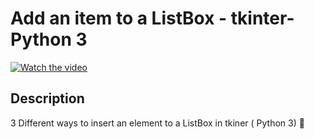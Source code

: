 # Add an item to a ListBox - tkinter- Python 3

[![Watch the video](https://img.youtube.com/vi/9bCH5ouQKBM/hqdefault.jpg)](https://youtu.be/9bCH5ouQKBM)

## Description

  

3 Different ways to insert an element to a ListBox in tkiner ( Python 3) 🙂

